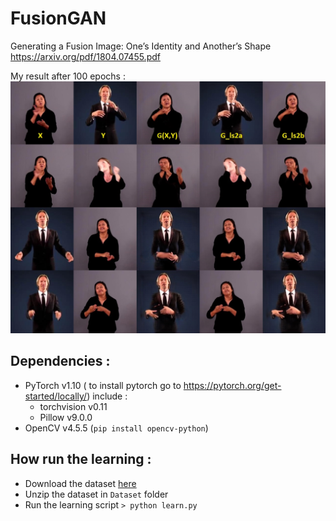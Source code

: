 # FusionGAN
 
Generating a Fusion Image: One’s Identity and Another’s Shape https://arxiv.org/pdf/1804.07455.pdf

My result after 100 epochs : 
![](./result/reult.jpg)

## Dependencies :

- PyTorch v1.10 ( to install pytorch go to https://pytorch.org/get-started/locally/) include :
    - torchvision v0.11
    - Pillow v9.0.0
- OpenCV v4.5.5 (`pip install opencv-python`)


## How run the learning :

- Download the dataset [here](https://drive.google.com/drive/folders/1waOPQYOmQF1k0pT50uqp6STzYDdSv_5N)
- Unzip the dataset in `Dataset` folder
- Run the learning script `> python learn.py`

